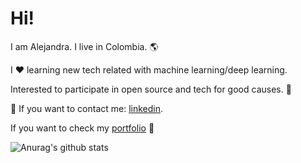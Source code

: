 # Hi! 

I am Alejandra. I live in Colombia. :earth_americas:

I :heart: learning new tech related with machine learning/deep learning. 

Interested to participate in open source and tech for good causes. :full_moon_with_face:

:speech_balloon: If you want to contact me: [linkedin](https://www.linkedin.com/in/alejandra-berbesi-becerra/).

If you want to check my [portfolio](https://alejandraberbesi.github.io/) :space_invader:

![Anurag's github stats](https://github-readme-stats.vercel.app/api?username=alejandraberbesi&hide=stars,issues&count_private=true&show_icons=true&theme=cobalt)
